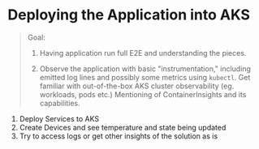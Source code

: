 # Deploying the Application into AKS

> Goal:
>
> 1. Having application run full E2E and understanding the pieces.
>
> 2. Observe the application with basic "instrumentation," including emitted log lines and possibly some metrics using `kubectl`. Get familiar with out-of-the-box AKS cluster observability (eg. workloads, pods etc.) Mentioning of ContainerInsights and its capabilities.

1. Deploy Services to AKS
2. Create Devices and see temperature and state being updated
3. Try to access logs or get other insights of the solution as is
